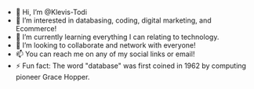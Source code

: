 - 👋 Hi, I’m @Klevis-Todi
- 👀 I’m interested in databasing, coding, digital marketing, and Ecommerce!
- 🌱 I’m currently learning everything I can relating to technology.
- 💞️ I’m looking to collaborate and network with everyone!
- 📫 You can reach me on any of my social links or email!
- ⚡ Fun fact: The word "database" was first coined in 1962 by computing pioneer Grace Hopper.
<!---
Klevis-Todi/Klevis-Todi is a ✨ special ✨ repository because its `README.md` (this file) appears on your GitHub profile.
You can click the Preview link to take a look at your changes.
--->
